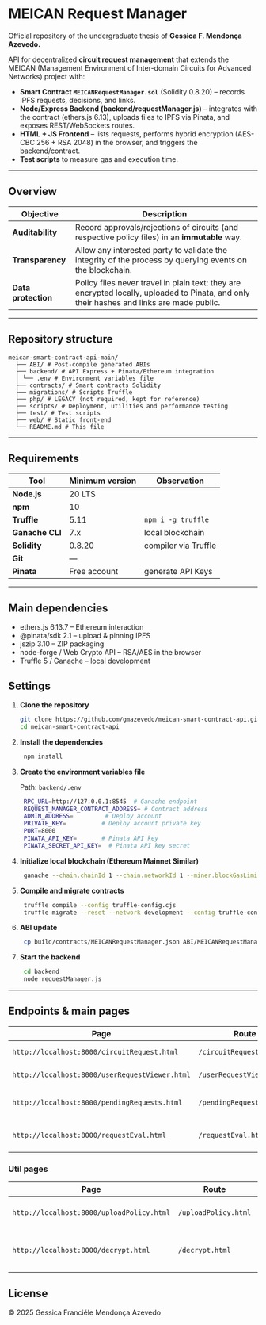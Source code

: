 # MEICAN Request Manager   
Official repository of the undergraduate thesis of **Gessica F. Mendonça Azevedo.**

API for decentralized **circuit request management** that extends the MEICAN (Management Environment of Inter-domain Circuits for Advanced Networks) project with:
* **Smart Contract `MEICANRequestManager.sol`** (Solidity 0.8.20) – records IPFS requests, decisions, and links.
* **Node/Express Backend (backend/requestManager.js)** – integrates with the contract (ethers.js 6.13), uploads files to IPFS via Pinata, and exposes REST/WebSockets routes.
* **HTML + JS Frontend** – lists requests, performs hybrid encryption (AES-CBC 256 + RSA 2048) in the browser, and triggers the backend/contract.
* **Test scripts** to measure gas and execution time.

---

## Overview
| Objective | Description |
|----------|-----------|
| **Auditability** | Record approvals/rejections of circuits (and respective policy files) in an **immutable** way. |
| **Transparency** | Allow any interested party to validate the integrity of the process by querying events on the blockchain. |
| **Data protection** | Policy files never travel in plain text: they are encrypted locally, uploaded to Pinata, and only their hashes and links are made public. |

---

## Repository structure


    meican-smart-contract-api-main/
      ├── ABI/ # Post-compile generated ABIs
      ├── backend/ # API Express + Pinata/Ethereum integration
      │ └── .env # Environment variables file
      ├── contracts/ # Smart contracts Solidity
      ├── migrations/ # Scripts Truffle
      ├── php/ # LEGACY (not required, kept for reference)
      ├── scripts/ # Deployment, utilities and performance testing
      ├── test/ # Test scripts
      ├── web/ # Static front-end
      └── README.md # This file

---

## Requirements 

| Tool | Minimum version | Observation |
|------------|---------------|------------|
| **Node.js** | 20 LTS | |
| **npm** | 10 | |
| **Truffle** | 5.11 | `npm i -g truffle` |
| **Ganache CLI** | 7.x | local blockchain |
| **Solidity** | 0.8.20 | compiler via Truffle |
| **Git** | — | |
| **Pinata** | Free account | generate API Keys |

---

## Main dependencies
- ethers.js 6.13.7 – Ethereum interaction
- @pinata/sdk 2.1 – upload & pinning IPFS
- jszip 3.10 – ZIP packaging
- node-forge / Web Crypto API – RSA/AES in the browser
- Truffle 5 / Ganache – local development
    
## Settings

1. **Clone the repository**
   ```bash
   git clone https://github.com/gmazevedo/meican-smart-contract-api.git
   cd meican-smart-contract-api
   
2. **Install the dependencies**
   ```bash
    npm install

3.  **Create the environment variables file**
   
    Path: ```backend/.env```

     ```bash
      RPC_URL=http://127.0.0.1:8545  # Ganache endpoint
      REQUEST_MANAGER_CONTRACT_ADDRESS= # Contract address
      ADMIN_ADDRESS=         # Deploy account
      PRIVATE_KEY=          # Deploy account private key
      PORT=8000
      PINATA_API_KEY=       # Pinata API key
      PINATA_SECRET_API_KEY=  # Pinata API key secret
      ```

4. **Initialize local blockchain (Ethereum Mainnet Similar)**
     ```bash
      ganache --chain.chainId 1 --chain.networkId 1 --miner.blockGasLimit 30000000 --miner.defaultGasPrice 430000000
     ```

5.  **Compile and migrate contracts**
     ```bash
      truffle compile --config truffle-config.cjs
      truffle migrate --reset --network development --config truffle-config.cjs
     ```
     
6. **ABI update**
     ```bash
      cp build/contracts/MEICANRequestManager.json ABI/MEICANRequestManagerABI.json
     ```
     
7.  **Start the backend**
     ```bash
      cd backend
      node requestManager.js
      ```
---

## Endpoints & main pages

| Page                                         | Route                      | Function                                           |
| ---------------------------------------------- | ------------------------- | ------------------------------------------------ | 
| `http://localhost:8000/circuitRequest.html`    | `/circuitRequest.html`    | User opens a new request                |
| `http://localhost:8000/userRequestViewer.html` | `/userRequestViewer.html` | User tracks their requests               |
| `http://localhost:8000/pendingRequests.html`   | `/pendingRequests.html`   | Operator lists pending requests             |
| `http://localhost:8000/requestEval.html`       | `/requestEval.html`       | Operator approves/rejects + uploads policy |

### Util pages
| Page                                    |  Route                     | Function                                           |
| ----------------------------------------- | ------------------------- | ------------------------------------------------ |
| `http://localhost:8000/uploadPolicy.html` | `/uploadPolicy.html`      | Standalone IPFS upload tool                 |
| `http://localhost:8000/decrypt.html`      | `/decrypt.html`           | Local decryption via private key          |


## License
© 2025 Gessica Franciéle Mendonça Azevedo
